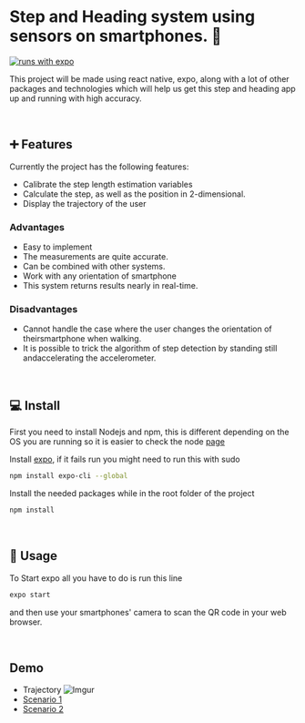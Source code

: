 # Step and Heading system using sensors on smartphones. 👋
[![runs with expo](https://img.shields.io/badge/Runs%20with%20Expo-000.svg?style=flat-square&logo=EXPO&labelColor=f3f3f3&logoColor=000)](https://expo.io/)

This project will be made using react native, expo, along with a lot of other packages and technologies which will help us get this step and heading app up and running with high accuracy.

<br>

## ➕ Features

Currently the project has the following features:
  * Calibrate the step length estimation variables
  * Calculate the step, as well as the position in 2-dimensional.
  * Display the trajectory of the user
  
### Advantages
  * Easy to implement
  * The measurements are quite accurate.
  * Can be combined with other systems.
  * Work with any orientation of smartphone
  * This system returns results nearly in real-time.
  
 ### Disadvantages
  * Cannot handle the case where the user changes the orientation of theirsmartphone when walking.
  * It is possible to trick the algorithm of step detection by standing still andaccelerating the accelerometer.

<br>

## 💻 Install

First you need to install Nodejs and npm, this is different depending on the OS you are running so it is easier to check the node [page](https://nodejs.org/en/download/)

Install [expo](https://expo.io/learn), if it fails run you might need to run this with sudo
```sh
npm install expo-cli --global
```

Install the needed packages while in the root folder of the project
```sh
npm install
```

<br>

## 📱 Usage

To Start expo all you have to do is run this line
```sh
expo start
```
and then use your smartphones' camera to scan the QR code in your web browser.

<br>

## Demo
  * Trajectory ![Imgur](https://imgur.com/MGA7X9M.png)
  * [Scenario 1](https://www.youtube.com/watch?v=ztBl-u4rIAU)
  * [Scenario 2](https://www.youtube.com/watch?v=bVDyg69e8mI)
 


